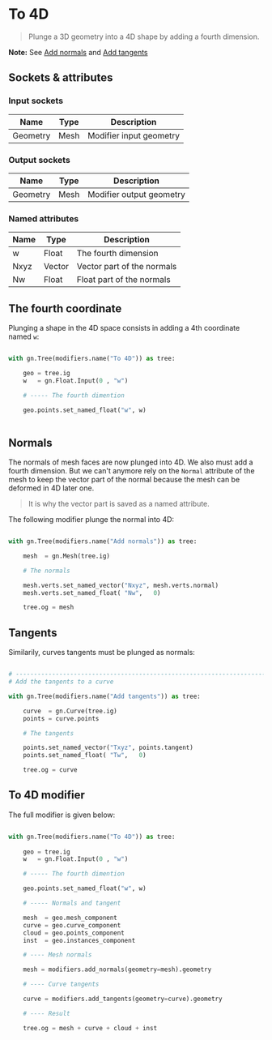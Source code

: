 # To 4D

> Plunge a 3D geometry into a 4D shape by adding a fourth dimension.

**Note:** See [Add normals](add_normals.md) and [Add tangents](add_tangents.md)

## Sockets & attributes

### Input sockets

| Name        | Type        | Description                                                           |
| ----------- | ----------- | --------------------------------------------------------------------- |
| Geometry    | Mesh        | Modifier input geometry                                               |

### Output sockets

| Name        | Type        | Description                                                           |
| ----------- | ----------- | --------------------------------------------------------------------- |
| Geometry    | Mesh        | Modifier output geometry                                              |

### Named attributes

| Name        | Type        | Description                                                           |
| ----------- | ----------- | --------------------------------------------------------------------- |
| w           | Float       | The fourth dimension                                                  |
| Nxyz        | Vector      | Vector part of the normals                                            |
| Nw          | Float       | Float part of the normals                                             |



## The fourth coordinate

Plunging a shape in the 4D space consists in adding a 4th coordinate named `w`:

``` python

with gn.Tree(modifiers.name("To 4D")) as tree:

    geo = tree.ig
    w   = gn.Float.Input(0 , "w")

    # ----- The fourth dimention

    geo.points.set_named_float("w", w)
        
``` 

## Normals

The normals of mesh faces are now plunged into 4D. We also must add a fourth dimension.
But we can't anymore rely on the `Normal` attribute of the mesh to keep the vector part of the normal
because the mesh can be deformed in 4D later one.

> It is why the vector part is saved as a named attribute.

The following modifier plunge the normal into 4D:

``` python

with gn.Tree(modifiers.name("Add normals")) as tree:

    mesh  = gn.Mesh(tree.ig)

    # The normals

    mesh.verts.set_named_vector("Nxyz", mesh.verts.normal)
    mesh.verts.set_named_float( "Nw",   0)

    tree.og = mesh

``` 

## Tangents

Similarily, curves tangents must be plunged as normals:

``` python

# ----------------------------------------------------------------------------------------------------
# Add the tangents to a curve

with gn.Tree(modifiers.name("Add tangents")) as tree:

    curve  = gn.Curve(tree.ig)
    points = curve.points

    # The tangents

    points.set_named_vector("Txyz", points.tangent)
    points.set_named_float( "Tw",   0)

    tree.og = curve

```

## To 4D modifier

The full modifier is given below:

``` python

with gn.Tree(modifiers.name("To 4D")) as tree:
        
    geo = tree.ig
    w   = gn.Float.Input(0 , "w")

    # ----- The fourth dimention

    geo.points.set_named_float("w", w)

    # ----- Normals and tangent

    mesh  = geo.mesh_component
    curve = geo.curve_component
    cloud = geo.points_component
    inst  = geo.instances_component

    # ---- Mesh normals

    mesh = modifiers.add_normals(geometry=mesh).geometry

    # ---- Curve tangents

    curve = modifiers.add_tangents(geometry=curve).geometry

    # ---- Result

    tree.og = mesh + curve + cloud + inst

```

